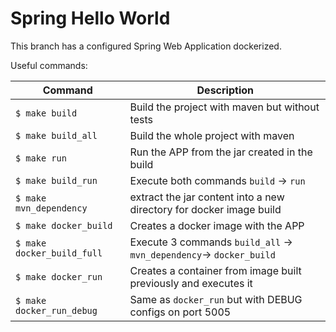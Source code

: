 # Spring Hello World

This branch has a configured Spring Web Application dockerized.

Useful commands:

| Command            | Description                                                         |
|--------------------|---------------------------------------------------------------------|
| `$ make build`     | Build the project with maven but without tests                      |
| `$ make build_all` | Build the whole project with maven                                  |
| `$ make run`       | Run the APP from the jar created in the build                       |
| `$ make build_run` | Execute both commands `build` -> `run`                              |
| `$ make mvn_dependency` | extract the jar content into a new directory for docker image build |
| `$ make docker_build` | Creates a docker image with the APP                                 |
| `$ make docker_build_full` | Execute 3 commands `build_all` -> `mvn_dependency`-> `docker_build` |
| `$ make docker_run` | Creates a container from image built previously and executes it     |
| `$ make docker_run_debug` | Same as `docker_run` but with DEBUG configs on port 5005            |
